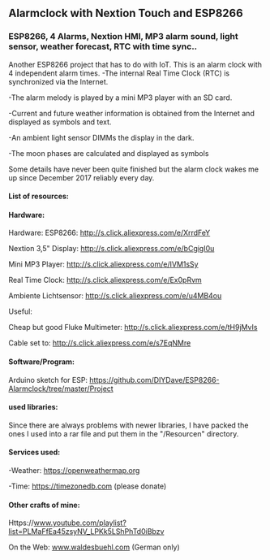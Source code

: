 ## Alarmclock with Nextion Touch and ESP8266


### ESP8266, 4 Alarms, Nextion HMI, MP3 alarm sound, light sensor, weather forecast, RTC with time sync..

Another ESP8266 project that has to do with IoT.
This is an alarm clock with 4 independent alarm times.
-The internal Real Time Clock (RTC) is synchronized via the Internet.

-The alarm melody is played by a mini MP3 player with an SD card.

-Current and future weather information is obtained from the Internet and displayed as symbols and text.

-An ambient light sensor DIMMs the display in the dark.

-The moon phases are calculated and displayed as symbols

Some details have never been quite finished but the alarm clock wakes me up since December 2017 reliably every day.

#### List of resources:

#### Hardware:
Hardware:
ESP8266:                     http://s.click.aliexpress.com/e/XrrdFeY

Nextion 3,5" Display:        http://s.click.aliexpress.com/e/bCgigI0u

Mini MP3 Player:             http://s.click.aliexpress.com/e/IVM1sSy

Real Time Clock:             http://s.click.aliexpress.com/e/Ex0pRvm

Ambiente Lichtsensor:        http://s.click.aliexpress.com/e/u4MB4ou

Useful:

Cheap but good Fluke Multimeter: http://s.click.aliexpress.com/e/tH9jMvIs

Cable set to:                 http://s.click.aliexpress.com/e/s7EqNMre


#### Software/Program:

Arduino sketch for ESP: https://github.com/DIYDave/ESP8266-Alarmclock/tree/master/Project

#### used libraries:
Since there are always problems with newer libraries, I have packed the ones I used into a rar file and put them in the "/Resourcen" directory.

#### Services used:
-Weather:     https://openweathermap.org

-Time:        https://timezonedb.com (please donate)

#### Other crafts of mine:

Https://www.youtube.com/playlist?list=PLMaFfEa45zsyNV_LPKk5LShPhTd0iBbzv

On the Web: 
www.waldesbuehl.com
(German only)
